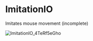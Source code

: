 # ImitationIO
Imitates mouse movement (incomplete)


![ImitationIO_4TeRf5eGho](https://user-images.githubusercontent.com/987794/158078249-a0c01d29-a9bb-4fcb-ba52-8009e89db848.gif)
